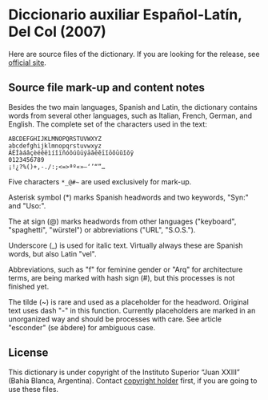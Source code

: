 # Diccionario auxiliar Español-Latín, Del Col (2007)

Here are source files of the dictionary. If you are looking for the release, see [official site][1].

## Source file mark-up and content notes

Besides the two main languages, Spanish and Latin, the dictionary contains words from several other languages, such as Italian, French, German, and English. The complete set of the characters used in the text:

```
ABCDEFGHIJKLMNOPQRSTUVWXYZ
abcdefghijklmnopqrstuvwxyz
ÁÉÍàáâçèéêëìíîïñóôúûüýāăēĕīĭōŏūŭǐǒў
0123456789
¡!¿?%()+,-./:;<=>ªº«»–‘’“”…
```

Five characters `*_@#~` are used exclusively for mark-up.

Asterisk symbol (*) marks Spanish headwords and two keywords, "Syn:" and "Uso:".

The at sign (@) marks headwords from other languages ("keyboard", "spaghetti", "würstel") or abbreviations ("URL", "S.O.S.").

Underscore (_) is used for italic text. Virtually always these are Spanish words, but also Latin "vel".

Abbreviations, such as "f" for feminine gender or "Arq" for architecture terms, are being marked with hash sign (#), but this processes is not finished yet.

The tilde (~) is rare and used as a placeholder for the headword. Original text uses dash "-" in this function. Currently placeholders are marked in an unorganized way and should be processes with care. See article "esconder" (se ábdere) for ambiguous case.


## License

This dictionary is under copyright of the Instituto Superior “Juan XXIII” (Bahía Blanca, Argentina). Contact [copyright holder][2] first, if you are going to use these files.


[1]: https://nikita-moor.github.io/dictionaries/dictionaries/DelCol2007.html
[2]: http://www.juan23.edu.ar/latin/diccionario.html

